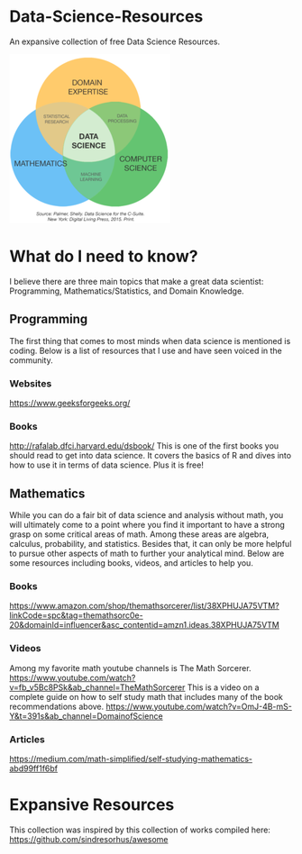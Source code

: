 # Data-Science-Resources
An expansive collection of free Data Science Resources.

![Alt text](image.png)

# What do I need to know?
I believe there are three main topics that make a great data scientist: Programming, Mathematics/Statistics, and Domain Knowledge.

## Programming
The first thing that comes to most minds when data science is mentioned is coding. Below is a list of resources that I use and have seen voiced in the community.

### Websites
https://www.geeksforgeeks.org/

### Books
http://rafalab.dfci.harvard.edu/dsbook/
This is one of the first books you should read to get into data science. It covers the basics of R and dives into how to use it in terms of data science. Plus it is free!

## Mathematics
While you can do a fair bit of data science and analysis without math, you will ultimately come to a point where you find it important to have a strong grasp on some critical areas of math. Among these areas are algebra, calculus, probability, and statistics. Besides that, it can only be more helpful to pursue other aspects of math to further your analytical mind. Below are some resources including books, videos, and articles to help you.

### Books
https://www.amazon.com/shop/themathsorcerer/list/38XPHUJA75VTM?linkCode=spc&tag=themathsorc0e-20&domainId=influencer&asc_contentid=amzn1.ideas.38XPHUJA75VTM

### Videos
Among my favorite math youtube channels is The Math Sorcerer.
https://www.youtube.com/watch?v=fb_v5Bc8PSk&ab_channel=TheMathSorcerer
This is a video on a complete guide on how to self study math that includes many of the book recommendations above.
https://www.youtube.com/watch?v=OmJ-4B-mS-Y&t=391s&ab_channel=DomainofScience

### Articles
https://medium.com/math-simplified/self-studying-mathematics-abd99ff1f6bf

# Expansive Resources
This collection was inspired by this collection of works compiled here:
https://github.com/sindresorhus/awesome
